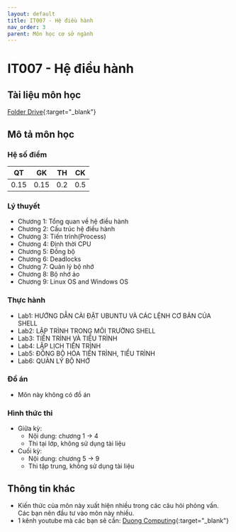 ```yaml
---
layout: default
title: IT007 - Hệ điều hành
nav_order: 3
parent: Môn học cơ sở ngành
---
```


# IT007 - Hệ điều hành

## Tài liệu môn học

[Folder Drive](https://drive.google.com/drive/folders/1Fv5QgPX6cuuvXp40pAEqgwweRLpMlHOM?usp=sharing){:target="_blank"}

## Mô tả môn học

### Hệ số điểm

| QT   | GK   | TH  | CK  |
|------|------|-----|-----|
| <center> 0.15 </center>| <center> 0.15 </center>| <center> 0.2 </center>| <center>0.5</center> |

### Lý thuyết

- Chương 1: Tổng quan về hệ điều hành
- Chương 2: Cấu trúc hệ điều hành
- Chương 3: Tiến trình(Process)
- Chương 4: Định thời CPU
- Chương 5: Đồng bộ
- Chương 6: Deadlocks
- Chương 7: Quản lý bộ nhớ
- Chương 8: Bộ nhớ ảo
- Chương 9: Linux OS and Windows OS

### Thực hành

- Lab1: HƯỚNG DẪN CÀI ĐẶT UBUNTU VÀ CÁC LỆNH CƠ BẢN CỦA SHELL
- Lab2: LẬP TRÌNH TRONG MÔI TRƯỜNG SHELL
- Lab3: TIẾN TRÌNH VÀ TIỂU TRÌNH
- Lab4: LẬP LỊCH TIẾN TRÌNH
- Lab5: ĐỒNG BỘ HÓA TIẾN TRÌNH, TIỂU TRÌNH
- Lab6: QUẢN LÝ BỘ NHỚ

### Đồ án

- Môn này không có đồ án

### Hình thức thi

- Giữa kỳ: 
    - Nội dung: chương 1 -> 4
    - Thi tại lớp, không sử dụng tài liệu
- Cuối kỳ:
    - Nội dung: chương 5 -> 9
    - Thi tập trung, không sử dụng tài liệu
    
## Thông tin khác

- Kiến thức của môn này xuất hiện nhiều trong các câu hỏi phỏng vấn. Các bạn nên đầu tư vào môn này nhiều.
- 1 kênh youtube mà các bạn sẽ cần: [Duong Computing](https://www.youtube.com/@DuongComputing){:target="_blank"}